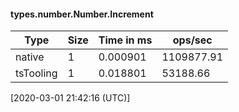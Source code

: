 #### types.number.Number.Increment

| Type | Size       | Time in ms | ops/sec |
|------|------------|------------|---------|
| native | 1 | 0.000901 | 1109877.91 |
| tsTooling | 1 | 0.018801 | 53188.66 |

[2020-03-01 21:42:16 (UTC)]
